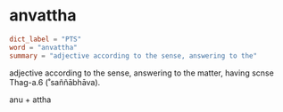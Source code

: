 # anvattha

``` toml
dict_label = "PTS"
word = "anvattha"
summary = "adjective according to the sense, answering to the"
```

adjective according to the sense, answering to the matter, having scnse Thag\-a.6 (˚saññābhāva).

anu \+ attha

